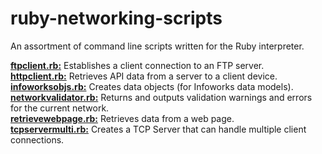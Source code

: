 # ruby-networking-scripts
  
An assortment of command line scripts written for the Ruby interpreter.  
  
[**ftpclient.rb:**](https://github.com/chaseofthejungle/ruby-networking-scripts/blob/main/scripts/ftpclient.rb) Establishes a client connection to an FTP server.  
[**httpclient.rb:**](https://github.com/chaseofthejungle/ruby-networking-scripts/blob/main/scripts/httpclient.rb) Retrieves API data from a server to a client device.  
[**infoworksobjs.rb:**](https://github.com/chaseofthejungle/ruby-networking-scripts/blob/main/scripts/infoworksobjs.rb) Creates data objects (for Infoworks data models).  
[**networkvalidator.rb:**](https://github.com/chaseofthejungle/ruby-networking-scripts/blob/main/scripts/networkvalidator.rb) Returns and outputs validation warnings and errors for the current network.  
[**retrievewebpage.rb:**](https://github.com/chaseofthejungle/ruby-networking-scripts/blob/main/scripts/retrievewebpage.rb) Retrieves data from a web page.  
[**tcpservermulti.rb:**](https://github.com/chaseofthejungle/ruby-networking-scripts/blob/main/scripts/tcpservermulti.rb) Creates a TCP Server that can handle multiple client connections.
